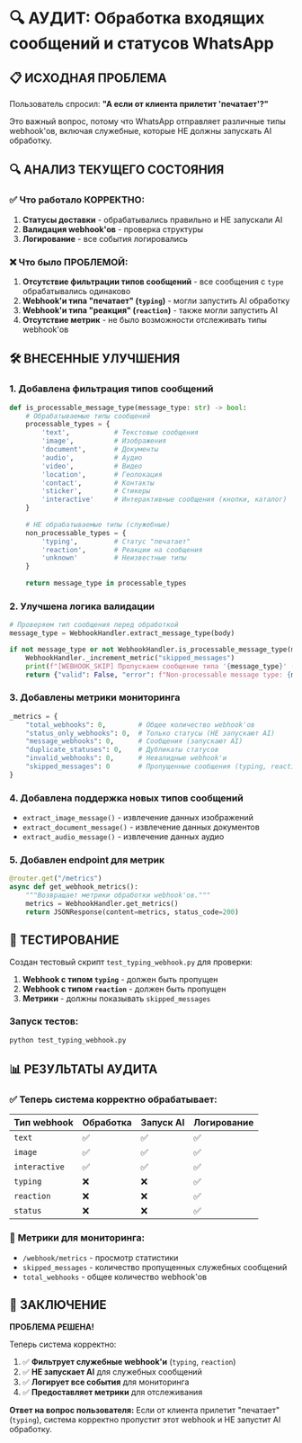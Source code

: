 # 🔍 АУДИТ: Обработка входящих сообщений и статусов WhatsApp

## 📋 **ИСХОДНАЯ ПРОБЛЕМА**

Пользователь спросил: **"А если от клиента прилетит 'печатает'?"**

Это важный вопрос, потому что WhatsApp отправляет различные типы webhook'ов, включая служебные, которые НЕ должны запускать AI обработку.

## 🔍 **АНАЛИЗ ТЕКУЩЕГО СОСТОЯНИЯ**

### ✅ **Что работало КОРРЕКТНО:**
1. **Статусы доставки** - обрабатывались правильно и НЕ запускали AI
2. **Валидация webhook'ов** - проверка структуры
3. **Логирование** - все события логировались

### ❌ **Что было ПРОБЛЕМОЙ:**
1. **Отсутствие фильтрации типов сообщений** - все сообщения с `type` обрабатывались одинаково
2. **Webhook'и типа "печатает" (`typing`)** - могли запустить AI обработку
3. **Webhook'и типа "реакция" (`reaction`)** - также могли запустить AI
4. **Отсутствие метрик** - не было возможности отслеживать типы webhook'ов

## 🛠️ **ВНЕСЕННЫЕ УЛУЧШЕНИЯ**

### 1. **Добавлена фильтрация типов сообщений**

```python
def is_processable_message_type(message_type: str) -> bool:
    # Обрабатываемые типы сообщений
    processable_types = {
        'text',           # Текстовые сообщения
        'image',          # Изображения
        'document',       # Документы
        'audio',          # Аудио
        'video',          # Видео
        'location',       # Геолокация
        'contact',        # Контакты
        'sticker',        # Стикеры
        'interactive'     # Интерактивные сообщения (кнопки, каталог)
    }
    
    # НЕ обрабатываемые типы (служебные)
    non_processable_types = {
        'typing',         # Статус "печатает"
        'reaction',       # Реакции на сообщения
        'unknown'         # Неизвестные типы
    }
    
    return message_type in processable_types
```

### 2. **Улучшена логика валидации**

```python
# Проверяем тип сообщения перед обработкой
message_type = WebhookHandler.extract_message_type(body)

if not message_type or not WebhookHandler.is_processable_message_type(message_type):
    WebhookHandler._increment_metric("skipped_messages")
    print(f"[WEBHOOK_SKIP] Пропускаем сообщение типа '{message_type}' (не обрабатывается)")
    return {"valid": False, "error": f"Non-processable message type: {message_type}"}
```

### 3. **Добавлены метрики мониторинга**

```python
_metrics = {
    "total_webhooks": 0,        # Общее количество webhook'ов
    "status_only_webhooks": 0,  # Только статусы (НЕ запускают AI)
    "message_webhooks": 0,      # Сообщения (запускают AI)
    "duplicate_statuses": 0,    # Дубликаты статусов
    "invalid_webhooks": 0,      # Невалидные webhook'и
    "skipped_messages": 0       # Пропущенные сообщения (typing, reaction)
}
```

### 4. **Добавлена поддержка новых типов сообщений**

- `extract_image_message()` - извлечение данных изображений
- `extract_document_message()` - извлечение данных документов  
- `extract_audio_message()` - извлечение данных аудио

### 5. **Добавлен endpoint для метрик**

```python
@router.get("/metrics")
async def get_webhook_metrics():
    """Возвращает метрики обработки webhook'ов."""
    metrics = WebhookHandler.get_metrics()
    return JSONResponse(content=metrics, status_code=200)
```

## 🧪 **ТЕСТИРОВАНИЕ**

Создан тестовый скрипт `test_typing_webhook.py` для проверки:

1. **Webhook с типом `typing`** - должен быть пропущен
2. **Webhook с типом `reaction`** - должен быть пропущен
3. **Метрики** - должны показывать `skipped_messages`

### Запуск тестов:
```bash
python test_typing_webhook.py
```

## 📊 **РЕЗУЛЬТАТЫ АУДИТА**

### ✅ **Теперь система корректно обрабатывает:**

| Тип webhook | Обработка | Запуск AI | Логирование |
|-------------|-----------|-----------|-------------|
| `text` | ✅ | ✅ | ✅ |
| `image` | ✅ | ✅ | ✅ |
| `interactive` | ✅ | ✅ | ✅ |
| `typing` | ❌ | ❌ | ✅ |
| `reaction` | ❌ | ❌ | ✅ |
| `status` | ❌ | ❌ | ✅ |

### 🔧 **Метрики для мониторинга:**

- `/webhook/metrics` - просмотр статистики
- `skipped_messages` - количество пропущенных служебных сообщений
- `total_webhooks` - общее количество webhook'ов

## 🎯 **ЗАКЛЮЧЕНИЕ**

**ПРОБЛЕМА РЕШЕНА!** 

Теперь система корректно:
1. ✅ **Фильтрует служебные webhook'и** (`typing`, `reaction`)
2. ✅ **НЕ запускает AI** для служебных сообщений
3. ✅ **Логирует все события** для мониторинга
4. ✅ **Предоставляет метрики** для отслеживания

**Ответ на вопрос пользователя:** Если от клиента прилетит "печатает" (`typing`), система корректно пропустит этот webhook и НЕ запустит AI обработку. 